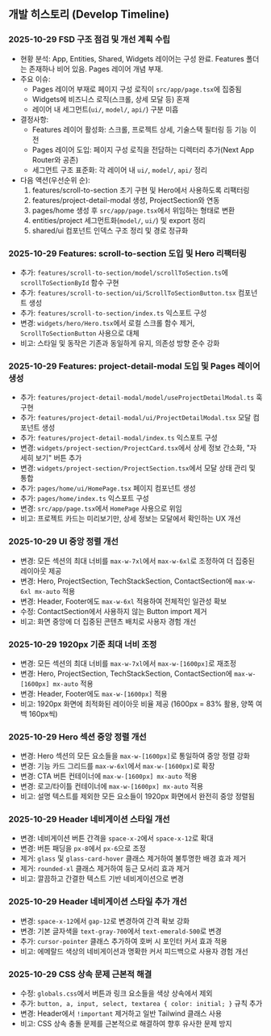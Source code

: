 ## 개발 히스토리 (Develop Timeline)

### 2025-10-29 FSD 구조 점검 및 개선 계획 수립

- 현황 분석: App, Entities, Shared, Widgets 레이어는 구성 완료. Features 폴더는 존재하나 비어 있음. Pages 레이어 개념 부재.
- 주요 이슈:
  - Pages 레이어 부재로 페이지 구성 로직이 `src/app/page.tsx`에 집중됨
  - Widgets에 비즈니스 로직(스크롤, 상세 모달 등) 혼재
  - 레이어 내 세그먼트(`ui/`, `model/`, `api/`) 구분 미흡
- 결정사항:
  - Features 레이어 활성화: 스크롤, 프로젝트 상세, 기술스택 필터링 등 기능 이전
  - Pages 레이어 도입: 페이지 구성 로직을 전담하는 디렉터리 추가(Next App Router와 공존)
  - 세그먼트 구조 표준화: 각 레이어 내 `ui/`, `model/`, `api/` 정리
- 다음 액션(우선순위 순):
  1. features/scroll-to-section 초기 구현 및 Hero에서 사용하도록 리팩터링
  2. features/project-detail-modal 생성, ProjectSection와 연동
  3. pages/home 생성 후 `src/app/page.tsx`에서 위임하는 형태로 변환
  4. entities/project 세그먼트화(`model/`, `ui/`) 및 export 정리
  5. shared/ui 컴포넌트 인덱스 구조 정리 및 경로 정규화

### 2025-10-29 Features: scroll-to-section 도입 및 Hero 리팩터링

- 추가: `features/scroll-to-section/model/scrollToSection.ts`에 `scrollToSectionById` 함수 구현
- 추가: `features/scroll-to-section/ui/ScrollToSectionButton.tsx` 컴포넌트 생성
- 추가: `features/scroll-to-section/index.ts` 익스포트 구성
- 변경: `widgets/hero/Hero.tsx`에서 로컬 스크롤 함수 제거, `ScrollToSectionButton` 사용으로 대체
- 비고: 스타일 및 동작은 기존과 동일하게 유지, 의존성 방향 준수 강화

### 2025-10-29 Features: project-detail-modal 도입 및 Pages 레이어 생성

- 추가: `features/project-detail-modal/model/useProjectDetailModal.ts` 훅 구현
- 추가: `features/project-detail-modal/ui/ProjectDetailModal.tsx` 모달 컴포넌트 생성
- 추가: `features/project-detail-modal/index.ts` 익스포트 구성
- 변경: `widgets/project-section/ProjectCard.tsx`에서 상세 정보 간소화, "자세히 보기" 버튼 추가
- 변경: `widgets/project-section/ProjectSection.tsx`에서 모달 상태 관리 및 통합
- 추가: `pages/home/ui/HomePage.tsx` 페이지 컴포넌트 생성
- 추가: `pages/home/index.ts` 익스포트 구성
- 변경: `src/app/page.tsx`에서 `HomePage` 사용으로 위임
- 비고: 프로젝트 카드는 미리보기만, 상세 정보는 모달에서 확인하는 UX 개선

### 2025-10-29 UI 중앙 정렬 개선

- 변경: 모든 섹션의 최대 너비를 `max-w-7xl`에서 `max-w-6xl`로 조정하여 더 집중된 레이아웃 제공
- 변경: Hero, ProjectSection, TechStackSection, ContactSection에 `max-w-6xl mx-auto` 적용
- 변경: Header, Footer에도 `max-w-6xl` 적용하여 전체적인 일관성 확보
- 수정: ContactSection에서 사용하지 않는 Button import 제거
- 비고: 화면 중앙에 더 집중된 콘텐츠 배치로 사용자 경험 개선

### 2025-10-29 1920px 기준 최대 너비 조정

- 변경: 모든 섹션의 최대 너비를 `max-w-7xl`에서 `max-w-[1600px]`로 재조정
- 변경: Hero, ProjectSection, TechStackSection, ContactSection에 `max-w-[1600px] mx-auto` 적용
- 변경: Header, Footer에도 `max-w-[1600px]` 적용
- 비고: 1920px 화면에 최적화된 레이아웃 비율 제공 (1600px = 83% 활용, 양쪽 여백 160px씩)

### 2025-10-29 Hero 섹션 중앙 정렬 개선

- 변경: Hero 섹션의 모든 요소들을 `max-w-[1600px]`로 통일하여 중앙 정렬 강화
- 변경: 기능 카드 그리드를 `max-w-6xl`에서 `max-w-[1600px]`로 확장
- 변경: CTA 버튼 컨테이너에 `max-w-[1600px] mx-auto` 적용
- 변경: 로고/타이틀 컨테이너에 `max-w-[1600px] mx-auto` 적용
- 비고: 설명 텍스트를 제외한 모든 요소들이 1920px 화면에서 완전히 중앙 정렬됨

### 2025-10-29 Header 네비게이션 스타일 개선

- 변경: 네비게이션 버튼 간격을 `space-x-2`에서 `space-x-12`로 확대
- 변경: 버튼 패딩을 `px-8`에서 `px-6`으로 조정
- 제거: `glass` 및 `glass-card-hover` 클래스 제거하여 불투명한 배경 효과 제거
- 제거: `rounded-xl` 클래스 제거하여 둥근 모서리 효과 제거
- 비고: 깔끔하고 간결한 텍스트 기반 네비게이션으로 변경

### 2025-10-29 Header 네비게이션 스타일 추가 개선

- 변경: `space-x-12`에서 `gap-12`로 변경하여 간격 확보 강화
- 변경: 기본 글자색을 `text-gray-700`에서 `text-emerald-500`로 변경
- 추가: `cursor-pointer` 클래스 추가하여 호버 시 포인터 커서 효과 적용
- 비고: 에메랄드 색상의 네비게이션과 명확한 커서 피드백으로 사용자 경험 개선

### 2025-10-29 CSS 상속 문제 근본적 해결

- 수정: `globals.css`에서 버튼과 링크 요소들을 색상 상속에서 제외
- 추가: `button, a, input, select, textarea { color: initial; }` 규칙 추가
- 변경: Header에서 `!important` 제거하고 일반 Tailwind 클래스 사용
- 비고: CSS 상속 충돌 문제를 근본적으로 해결하여 향후 유사한 문제 방지
